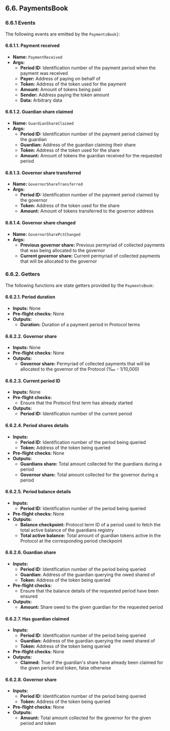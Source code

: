 ## 6.6. PaymentsBook

### 6.6.1 Events

The following events are emitted by the `PaymentsBook}`:

#### 6.6.1.1. Payment received

- **Name:** `PaymentReceived`
- **Args:**
    - **Period ID:** Identification number of the payment period when the payment was received 
    - **Payer:** Address of paying on behalf of
    - **Token:** Address of the token used for the payment
    - **Amount:** Amount of tokens being paid
    - **Sender:** Address paying the token amount
    - **Data:** Arbitrary data

#### 6.6.1.2. Guardian share claimed

- **Name:** `GuardianShareClaimed`
- **Args:**
    - **Period ID:** Identification number of the payment period claimed by the guardian
    - **Guardian:** Address of the guardian claiming their share
    - **Token:** Address of the token used for the share
    - **Amount:** Amount of tokens the guardian received for the requested period

#### 6.6.1.3. Governor share transferred

- **Name:** `GovernorShareTransferred`
- **Args:**
    - **Period ID:** Identification number of the payment period claimed by the governor
    - **Token:** Address of the token used for the share
    - **Amount:** Amount of tokens transferred to the governor address

#### 6.6.1.4. Governor share changed

- **Name:** `GovernorSharePctChanged`
- **Args:**
    - **Previous governor share:** Previous permyriad of collected payments that was being allocated to the governor
    - **Current governor share:** Current permyriad of collected payments that will be allocated to the governor

### 6.6.2. Getters

The following functions are state getters provided by the `PaymentsBook`:

#### 6.6.2.1. Period duration

- **Inputs:** None
- **Pre-flight checks:** None
- **Outputs:**
    - **Duration:** Duration of a payment period in Protocol terms

#### 6.6.2.2. Governor share

- **Inputs:** None
- **Pre-flight checks:** None
- **Outputs:**
    - **Governor share:** Permyriad of collected payments that will be allocated to the governor of the Protocol (‱ - 1/10,000)

#### 6.6.2.3. Current period ID

- **Inputs:** None
- **Pre-flight checks:**
    - Ensure that the Protocol first term has already started
- **Outputs:**
    - **Period ID:** Identification number of the current period

#### 6.6.2.4. Period shares details

- **Inputs:**
    - **Period ID:** Identification number of the period being queried
    - **Token:** Address of the token being queried
- **Pre-flight checks:** None
- **Outputs:**
    - **Guardians share:** Total amount collected for the guardians during a period
    - **Governor share:** Total amount collected for the governor during a period

#### 6.6.2.5. Period balance details

- **Inputs:**
    - **Period ID:** Identification number of the period being queried
- **Pre-flight checks:** None
- **Outputs:**
    - **Balance checkpoint:** Protocol term ID of a period used to fetch the total active balance of the guardians registry
    - **Total active balance:** Total amount of guardian tokens active in the Protocol at the corresponding period checkpoint

#### 6.6.2.6. Guardian share

- **Inputs:**
    - **Period ID:** Identification number of the period being queried
    - **Guardian:** Address of the guardian querying the owed shared of
    - **Token:** Address of the token being queried
- **Pre-flight checks:**
    - Ensure that the balance details of the requested period have been ensured
- **Outputs:**
    - **Amount:** Share owed to the given guardian for the requested period

#### 6.6.2.7. Has guardian claimed

- **Inputs:**
    - **Period ID:** Identification number of the period being queried
    - **Guardian:** Address of the guardian querying the owed shared of
    - **Token:** Address of the token being queried
- **Pre-flight checks:** None
- **Outputs:**
    - **Claimed:** True if the guardian's share have already been claimed for the given period and token, false otherwise

#### 6.6.2.8. Governor share

- **Inputs:**
    - **Period ID:** Identification number of the period being queried
    - **Token:** Address of the token being queried
- **Pre-flight checks:** None
- **Outputs:**
    - **Amount:** Total amount collected for the governor for the given period and token
